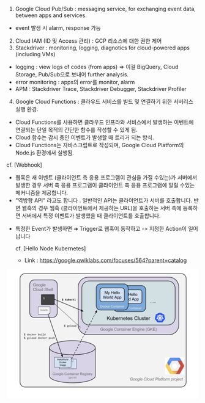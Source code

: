 1. Google Cloud Pub/Sub : messaging service, for exchanging event data, between apps and services.
  - event 발생 시 alarm, response 가능
2. Cloud IAM (ID 및 Access 관리) : GCP 리소스에 대한 권한 제어
3. Stackdriver : monitoring, logging, diagnotics for cloud-powered apps (including VMs)
  - logging : view logs of codes (from apps) => 이걸 BigQuery, Cloud Storage, Pub/Sub으로 보내어 further analysis.
  - error monitoring : apps의 error를 monitor, alarm
  - APM : Stackdriver Trace, Stackdriver Debugger, Stackdriver Profiler
4. Google Cloud Functions : 클라우드 서비스를 빌드 및 연결하기 위한 서버리스 실행 환경. 
  - Cloud Functions를 사용하면 클라우드 인프라와 서비스에서 발생하는 이벤트에 연결되는 단일 목적의 간단한 함수를 작성할 수 있게 됨.
  - Cloud 함수는 감시 중인 이벤트가 발생할 때 트리거 되는 방식.
  - Cloud Functions는 자바스크립트로 작성되며, Google Cloud Platform의 Node.js 환경에서 실행됨.
  
  cf. [Webhook]

- 웹훅은 새 이벤트 (클라이언트 측 응용 프로그램이 관심을 가질 수있는)가 서버에서 발생한 경우 서버 측 응용 프로그램이 클라이언트 측 응용 프로그램에 알릴 수있는 메커니즘을 제공합니다.
- "역방향 API" 라고도 합니다 . 일반적인 API는 클라이언트가 서버를 호출합니다. 반면 웹훅의 경우 웹훅 (클라이언트에서 제공하는 URL)을 호출하는 서버 측에 등록하면 서버에서 특정 이벤트가 발생했을 때 클라이언트를 호출합니다.
* 특정한 Event가 발생하면 ➔ Trigger로 웹훅이 동작하고 -> 지정한 Action이 일어납니다
  
  
  cf. [Hello Node Kubernetes]
  
  - Link : https://google.qwiklabs.com/focuses/564?parent=catalog
  
 ![kubect](./kubect.png)


